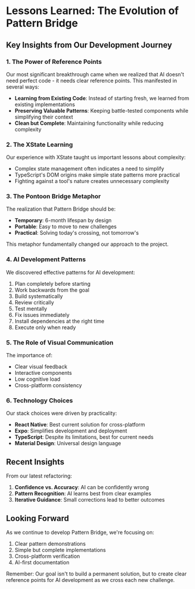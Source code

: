 # Lessons Learned: The Evolution of Pattern Bridge

## Key Insights from Our Development Journey

### 1. The Power of Reference Points

Our most significant breakthrough came when we realized that AI doesn't need perfect code - it needs clear reference points. This manifested in several ways:

- **Learning from Existing Code**: Instead of starting fresh, we learned from existing implementations
- **Preserving Valuable Patterns**: Keeping battle-tested components while simplifying their context
- **Clean but Complete**: Maintaining functionality while reducing complexity

### 2. The XState Learning

Our experience with XState taught us important lessons about complexity:
- Complex state management often indicates a need to simplify
- TypeScript's DOM origins make simple state patterns more practical
- Fighting against a tool's nature creates unnecessary complexity

### 3. The Pontoon Bridge Metaphor

The realization that Pattern Bridge should be:
- **Temporary**: 6-month lifespan by design
- **Portable**: Easy to move to new challenges
- **Practical**: Solving today's crossing, not tomorrow's

This metaphor fundamentally changed our approach to the project.

### 4. AI Development Patterns

We discovered effective patterns for AI development:
1. Plan completely before starting
2. Work backwards from the goal
3. Build systematically
4. Review critically
5. Test mentally
6. Fix issues immediately
7. Install dependencies at the right time
8. Execute only when ready

### 5. The Role of Visual Communication

The importance of:
- Clear visual feedback
- Interactive components
- Low cognitive load
- Cross-platform consistency

### 6. Technology Choices

Our stack choices were driven by practicality:
- **React Native**: Best current solution for cross-platform
- **Expo**: Simplifies development and deployment
- **TypeScript**: Despite its limitations, best for current needs
- **Material Design**: Universal design language

## Recent Insights

From our latest refactoring:
1. **Confidence vs. Accuracy**: AI can be confidently wrong
2. **Pattern Recognition**: AI learns best from clear examples
3. **Iterative Guidance**: Small corrections lead to better outcomes

## Looking Forward

As we continue to develop Pattern Bridge, we're focusing on:
1. Clear pattern demonstrations
2. Simple but complete implementations
3. Cross-platform verification
4. AI-first documentation

Remember: Our goal isn't to build a permanent solution, but to create clear reference points for AI development as we cross each new challenge.
